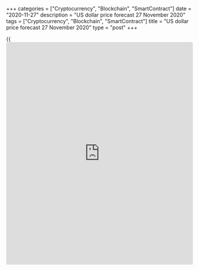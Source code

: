 +++
categories = ["Cryptocurrency", "Blockchain", "SmartContract"]
date = "2020-11-27"
description = "US dollar price forecast 27 November 2020"
tags = ["Cryptocurrency", "Blockchain", "SmartContract"]
title = "US dollar price forecast 27 November 2020"
type = "post"
+++

{{<iframe id="large-banner" src="https://www.bounty.group/#slide=12.0" width="100%" height="600" scrolling="no" style="border: 0px solid rgb(216, 221, 230); border-radius: 3px;">}}

2020-11-27

2020-11-27

Dollar should build a hedge. Forecast as of 27.11.2020Dmitri Demidenko

The greenback could further weaken if foreign [investor](https://www.fintechee.com/tutorial-for-forex-trading/investor-mode/)s hedge against
currency risks of the investments into the US securities. Let us discuss
the Forex outlook and make up a [EURUSD][1] trading plan.

##  **Quarterly US dollar fundamental forecast**

On Thanksgiving day, when the US securities markets do not work, it is
time to take a break and think about the future trading plan. The
fundamental analysis theory reads that the exchange rate of a currency
is determined by investment and trading capital flows, influenced by
interest rates, economic growth, inflation, and other factors. With this
regard, the growing USD shorts look natural. Investors look for more
promising assets. The growing appeal of the assets outside the United
States will facilitate the flow of capital from North America to other
continents and weaken the greenback.

The process is already going on. The USD has been more than 10% down
from the March highs and reached its two-year low amid the Fed’s
aggressive monetary expansion and easing political tensions in the USA.
Furthermore, [investor](https://www.fintechee.com/tutorial-for-forex-trading/investor-mode/)s believe in the improvement of the US-China trade
relations under Joe Biden; they also hope the vaccines will support the
global economic recovery. The dollar should continue weakening in 2021
amid the capital outflows from the USA and hedging against currency
risks.

Goldman Sachs predicts that the greenback will weaken by 6% over the
next 12 months, as the US stocks are fundamentally overvalued, the bond
market rates do not rise with inflation, and the global economic
recovery will encourage [investor](https://www.fintechee.com/tutorial-for-forex-trading/investor-mode/)s to search for better investment
[options](https://www.fixpro.org/post/options-liquidity/) outside the United States. Citi emphasizes that foreign
[investor](https://www.fintechee.com/tutorial-for-forex-trading/investor-mode/)s have accumulated a huge stock of the US Treasuries. At the
same time, bearish outlooks for the dollar and lower hedging costs will
push them to hedge against currency risks by selling the USD. As a
result, the USD index will fall by 20% in 2021, which is the most
aggressive bearish forecast for the greenback.

###  **The share of currency risks hedging when buying Treasuries by
foreign [investor](https://www.fintechee.com/tutorial-for-forex-trading/investor-mode/)s**

 _Source_ _: Wall Street Journal_

I agree with the idea that the countries most suffered from the COVID-19
pandemic will start recovering fast due to vaccines, and their
currencies will be strengthening. Nonetheless, I have a few questions.
First, does it make sense to bet on the emerging markets’ assets, which
will be the last to receive vaccines? Second, what if the vaccines won’t
help? Unlike Pfizer and Moderna, AstraZeneca is not willing to register
its vaccine now, suggesting the further tests are necessary.

I would not like to think about negative scenarios. Moreover, people
deserve to forget 2020 quickly. They have made tremendous sacrifices and
hopefully rethought the need to appreciate what they have. I believe, at
the initial stage of vaccine introduction, we could consider buying
European and Japanese stocks, which in November looked better than their
US counterparts.

###  **Quarterly[EURUSD][1] trading plan**

In my opinion, the current situation suggests the [EURUSD][1] should be
consolidating in the medium-term range of 1.18-1.22, followed by a
breakthrough of its upper limit as vaccines are introduced, and the
world economy recovers.

I recommend buying the euro on the corrections.

[EURUSD][2] current rate in the Forex market:

EURUSD = 1.19622

1-day change

0.00501 (0.42%)

Open an account with a reliable broker and start earning money on an
easy-to-use platform in the global foreign exchange market.

[ Open account ][3]



## Price chart of EURUSD in real time mode

The content of this article reflects the author’s opinion and does not
necessarily reflect the official position of LiteForex. The material
published on this page is provided for informational purposes only and
should not be considered as the provision of investment advice for the
purposes of Directive 2004/39/EC.

Rate this article:

{{value}}

( {{count}} {{title}} )

   1. my.liteforex.com/trading/chart?symbol=EURUSD&returnUrl=true
   2. my.lite.forex/trading/chart?symbol=EURUSD&returnUrl=true
   3. my.liteforex.com/?category=analysts-opinions&slug=dollar-should-build-a-hedge-forecast-as-of-27112020&openPopup=%2Fregistration%2Fpopup